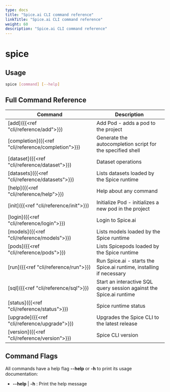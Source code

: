 ```yaml
---
type: docs
title: "Spice.ai CLI command reference"
linkTitle: "Spice.ai CLI command reference"
weight: 60
description: "Spice.ai CLI command reference"
---
```


# spice

## Usage

```bash
spice [command] [--help]
```

## Full Command Reference

| Command                                            | Description                                                         |
| -------------------------------------------------- | --------------------------------------------------------------------|
| [add]({{<ref "cli/reference/add">}})               | Add Pod - adds a pod to the project                                 |
| [completion]({{<ref "cli/reference/completion">}}) | Generate the autocompletion script for the specified shell          |
| [dataset]({{<ref "cli/reference/dataset">}})       | Dataset operations                                                  |
| [datasets]({{<ref "cli/reference/datasets">}})     | Lists datasets loaded by the Spice runtime                          |
| [help]({{<ref "cli/reference/help">}})             | Help about any command                                              |
| [init]({{<ref "cli/reference/init">}})             | Initialize Pod - initializes a new pod in the project               |
| [login]({{<ref "cli/reference/login">}})           | Login to Spice.ai                                                   |
| [models]({{<ref "cli/reference/models">}})         | Lists models loaded by the Spice runtime                            |
| [pods]({{<ref "cli/reference/pods">}})             | Lists Spicepods loaded by the Spice runtime                         |
| [run]({{<ref "cli/reference/run">}})               | Run Spice.ai - starts the Spice.ai runtime, installing if necessary |
| [sql]({{<ref "cli/reference/sql">}})               | Start an interactive SQL query session against the Spice.ai runtime |
| [status]({{<ref "cli/reference/status">}})         | Spice runtime status                                                |
| [upgrade]({{<ref "cli/reference/upgrade">}})       | Upgrades the Spice CLI to the latest release                        |
| [version]({{<ref "cli/reference/version">}})       | Spice CLI version                                                   |

## Command Flags

All commands have a help flag **--help** or **-h** to print its usage documentation:

- **--help** | **-h** : Print the help message